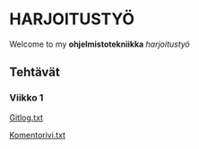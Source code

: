 # HARJOITUSTYÖ
Welcome to my **ohjelmistotekniikka** *harjoitustyö*

## Tehtävät
### Viikko 1
[Gitlog.txt](https://github.com/Germuu/ot-harjoitusty-/blob/master/laskarit/viikko1/gitlog.txt)

[Komentorivi.txt](https://github.com/Germuu/ot-harjoitusty-/blob/master/laskarit/viikko1/komentorivi.txt)

